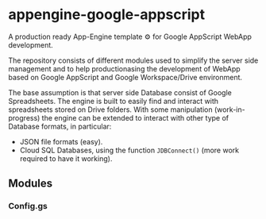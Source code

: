 # appengine-google-appscript
A production ready App-Engine template ⚙️ for Google AppScript WebApp development. 

The repository consists of different modules used to simplify the server side management and to help productionasing the development of WebApp based on Google AppScript and Google Workspace/Drive environment. 

The base assumption is that server side Database consist of Google Spreadsheets. The engine is built to easily find and interact with spreadsheets stored on Drive folders. With some manipulation (work-in-progress) the engine can be extended to interact with other type of Database formats, in particular:
- JSON file formats (easy).
- Cloud SQL Databases, using the function ```JDBConnect()``` (more work required to have it working).

## Modules

### Config.gs

